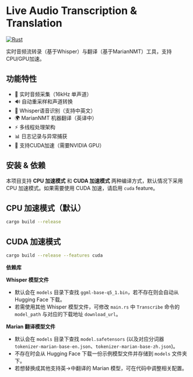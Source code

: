# Live Audio Transcription & Translation

[![Rust](https://img.shields.io/badge/Rust-1.72%2B-blue)](https://www.rust-lang.org/)

实时音频流转录（基于Whisper）与翻译（基于MarianNMT）工具，支持CPU/GPU加速。

## 功能特性

- 🎤 实时音频采集（16kHz 单声道）
- 🔊 自动重采样和声道转换
- 🤖 Whisper语音识别（支持中英文）
- 🌍 MarianNMT 机器翻译（英译中）
- ⚡ 多线程处理架构
- 📊 日志记录与异常捕获
- 🚀 支持CUDA加速（需要NVIDIA GPU）


## 安装 & 依赖

本项目支持 **CPU 加速模式** 和 **CUDA 加速模式** 两种编译方式，默认情况下采用 CPU 加速模式。如果需要使用 CUDA 加速，请启用 `cuda` feature。

## CPU 加速模式（默认）

```bash
cargo build --release
```

## CUDA 加速模式

```bash
cargo build --release --features cuda
```

**依赖库** 

**Whisper 模型文件**  
   - 默认会在 `models` 目录下查找 `ggml-base-q5_1.bin`，若不存在则会自动从 Hugging Face 下载。
   - 若需使用其他 Whisper 模型文件，可修改 `main.rs` 中 `Transcribe` 命令的 `model_path` 与对应的下载地址 `download_url`。

**Marian 翻译模型文件**  
   - 默认会在 `models` 目录下查找 `model.safetensors` (以及对应分词器 `tokenizer-marian-base-en.json`、`tokenizer-marian-base-zh.json`)。  
   - 不存在时会从 Hugging Face 下载一份示例模型文件并存储到 `models` 文件夹下。  
   - 若想替换成其他支持英->中翻译的 Marian 模型，可在代码中调整相关配置。

